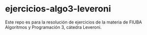 # ejercicios-algo3-leveroni
Este repo es para la resolución de ejercicios de la materia de FIUBA Algoritmos y Programación 3, cátedra Leveroni.
